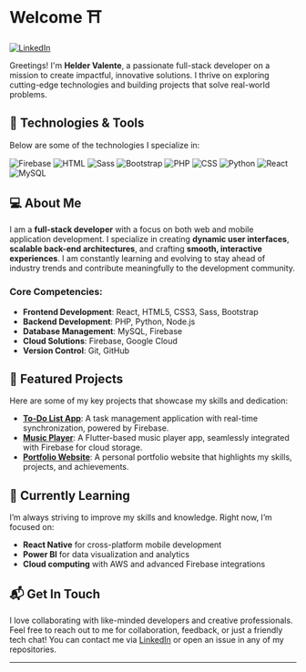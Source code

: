 # Welcome ⛩️

[![LinkedIn](https://img.shields.io/badge/LinkedIn-0077B5?style=for-the-badge&logo=linkedin&logoColor=white)](https://www.linkedin.com/in/helder-valente-408a88248/)

Greetings! I'm **Helder Valente**, a passionate full-stack developer on a mission to create impactful, innovative solutions. I thrive on exploring cutting-edge technologies and building projects that solve real-world problems.

## 🚀 Technologies & Tools

Below are some of the technologies I specialize in:

<div style="display: inline-block">
    <img align="center" alt="Firebase" src="https://img.shields.io/badge/Firebase-FFCA28?style=for-the-badge&logo=firebase&logoColor=white" />
    <img align="center" alt="HTML" src="https://img.shields.io/badge/HTML5-E34F26?style=for-the-badge&logo=html5&logoColor=white" />
    <img align="center" alt="Sass" src="https://img.shields.io/badge/Sass-CC6699?style=for-the-badge&logo=sass&logoColor=white" />
    <img align="center" alt="Bootstrap" src="https://img.shields.io/badge/Bootstrap-563D7C?style=for-the-badge&logo=bootstrap&logoColor=white" />
    <img align="center" alt="PHP" src="https://img.shields.io/badge/PHP-777BB4?style=for-the-badge&logo=php&logoColor=white" />
    <img align="center" alt="CSS" src="https://img.shields.io/badge/CSS3-1572B6?style=for-the-badge&logo=css3&logoColor=white" />
    <img align="center" alt="Python" src="https://img.shields.io/badge/Python-14354C?style=for-the-badge&logo=python&logoColor=white" />
    <img align="center" alt="React" src="https://img.shields.io/badge/React-20232A?style=for-the-badge&logo=react&logoColor=61DAFB" />
    <img align="center" alt="MySQL" src="https://img.shields.io/badge/MySQL-00000F?style=for-the-badge&logo=mysql&logoColor=white" />
</div>

## 💻 About Me

I am a **full-stack developer** with a focus on both web and mobile application development. I specialize in creating **dynamic user interfaces**, **scalable back-end architectures**, and crafting **smooth, interactive experiences**. I am constantly learning and evolving to stay ahead of industry trends and contribute meaningfully to the development community.

### Core Competencies:
- **Frontend Development**: React, HTML5, CSS3, Sass, Bootstrap
- **Backend Development**: PHP, Python, Node.js
- **Database Management**: MySQL, Firebase
- **Cloud Solutions**: Firebase, Google Cloud
- **Version Control**: Git, GitHub

## 📂 Featured Projects

Here are some of my key projects that showcase my skills and dedication:

- **[To-Do List App](https://github.com/stahfeyto/ToDo)**: A task management application with real-time synchronization, powered by Firebase.  
- **[Music Player](https://github.com/stahfeyto/music-player)**: A Flutter-based music player app, seamlessly integrated with Firebase for cloud storage.  
- **[Portfolio Website](https://github.com/stahfeyto/portfolio)**: A personal portfolio website that highlights my skills, projects, and achievements.

## 🌱 Currently Learning

I’m always striving to improve my skills and knowledge. Right now, I’m focused on:
- **React Native** for cross-platform mobile development
- **Power BI** for data visualization and analytics
- **Cloud computing** with AWS and advanced Firebase integrations

## 📬 Get In Touch

I love collaborating with like-minded developers and creative professionals. Feel free to reach out to me for collaboration, feedback, or just a friendly tech chat! You can contact me via [LinkedIn](https://www.linkedin.com/in/helder-valente-408a88248/) or open an issue in any of my repositories.

---

